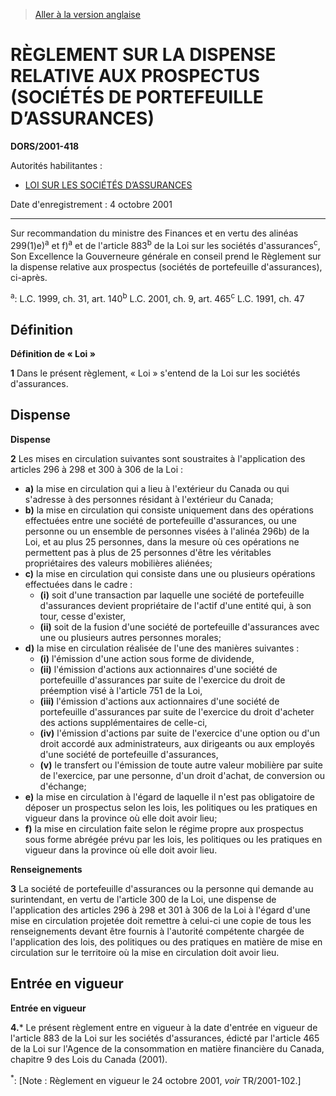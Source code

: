 > [Aller à la version anglaise](/en/Regulations/Statutory%20Orders%20and%20Regulations/2001/418.md)

# RÈGLEMENT SUR LA DISPENSE RELATIVE AUX PROSPECTUS (SOCIÉTÉS DE PORTEFEUILLE D’ASSURANCES)

**DORS/2001-418**

Autorités habilitantes : 
- [LOI SUR LES SOCIÉTÉS D’ASSURANCES](/fr/Lois/Lois%20du%20Canada/1991/ch.%2047.md)

Date d'enregistrement : 4 octobre 2001

----------

Sur recommandation du ministre des Finances et en vertu des alinéas 299(1)e)<sup>a</sup> et f)<sup>a</sup> et de l'article 883<sup>b</sup> de la Loi sur les sociétés d'assurances<sup>c</sup>, Son Excellence la Gouverneure générale en conseil prend le Règlement sur la dispense relative aux prospectus (sociétés de portefeuille d'assurances), ci-après.



<sup>a</sup>: L.C. 1999, ch. 31, art. 140<sup>b</sup> L.C. 2001, ch. 9, art. 465<sup>c</sup> L.C. 1991, ch. 47<br />




## Définition



**Définition de « Loi »**

**1** Dans le présent règlement, « Loi » s'entend de la Loi sur les sociétés d'assurances.




## Dispense



**Dispense**

**2** Les mises en circulation suivantes sont soustraites à l'application des articles 296 à 298 et 300 à 306 de la Loi :
- **a)** la mise en circulation qui a lieu à l'extérieur du Canada ou qui s'adresse à des personnes résidant à l'extérieur du Canada;
- **b)** la mise en circulation qui consiste uniquement dans des opérations effectuées entre une société de portefeuille d'assurances, ou une personne ou un ensemble de personnes visées à l'alinéa 296b) de la Loi, et au plus 25 personnes, dans la mesure où ces opérations ne permettent pas à plus de 25 personnes d'être les véritables propriétaires des valeurs mobilières aliénées;
- **c)** la mise en circulation qui consiste dans une ou plusieurs opérations effectuées dans le cadre :
	- **(i)** soit d'une transaction par laquelle une société de portefeuille d'assurances devient propriétaire de l'actif d'une entité qui, à son tour, cesse d'exister,
	- **(ii)** soit de la fusion d'une société de portefeuille d'assurances avec une ou plusieurs autres personnes morales;
- **d)** la mise en circulation réalisée de l'une des manières suivantes :
	- **(i)** l'émission d'une action sous forme de dividende,
	- **(ii)** l'émission d'actions aux actionnaires d'une société de portefeuille d'assurances par suite de l'exercice du droit de préemption visé à l'article 751 de la Loi,
	- **(iii)** l'émission d'actions aux actionnaires d'une société de portefeuille d'assurances par suite de l'exercice du droit d'acheter des actions supplémentaires de celle-ci,
	- **(iv)** l'émission d'actions par suite de l'exercice d'une option ou d'un droit accordé aux administrateurs, aux dirigeants ou aux employés d'une société de portefeuille d'assurances,
	- **(v)** le transfert ou l'émission de toute autre valeur mobilière par suite de l'exercice, par une personne, d'un droit d'achat, de conversion ou d'échange;
- **e)** la mise en circulation à l'égard de laquelle il n'est pas obligatoire de déposer un prospectus selon les lois, les politiques ou les pratiques en vigueur dans la province où elle doit avoir lieu;
- **f)** la mise en circulation faite selon le régime propre aux prospectus sous forme abrégée prévu par les lois, les politiques ou les pratiques en vigueur dans la province où elle doit avoir lieu.




**Renseignements**

**3** La société de portefeuille d'assurances ou la personne qui demande au surintendant, en vertu de l'article 300 de la Loi, une dispense de l'application des articles 296 à 298 et 301 à 306 de la Loi à l'égard d'une mise en circulation projetée doit remettre à celui-ci une copie de tous les renseignements devant être fournis à l'autorité compétente chargée de l'application des lois, des politiques ou des pratiques en matière de mise en circulation sur le territoire où la mise en circulation doit avoir lieu.




## Entrée en vigueur



**Entrée en vigueur**

**4.*** Le présent règlement entre en vigueur à la date d'entrée en vigueur de l'article 883 de la Loi sur les sociétés d'assurances, édicté par l'article 465 de la Loi sur l'Agence de la consommation en matière financière du Canada, chapitre 9 des Lois du Canada (2001).

<sup>*</sup>: [Note : Règlement en vigueur le 24 octobre 2001, *voir* TR/2001-102.]<br />


